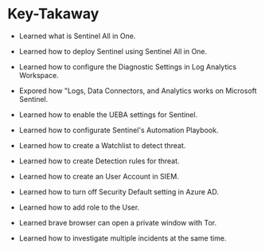 # Key-Takaway

- Learned what is Sentinel All in One.

- Learned how to deploy Sentinel using Sentinel All in One.

- Learned how to configure the Diagnostic Settings in Log Analytics Workspace.

- Expored how "Logs, Data Connectors, and Analytics works on Microsoft Sentinel.

- Learned how to enable the UEBA settings for Sentinel.

- Learned how to configurate Sentinel's Automation Playbook.

- Learned how to create a Watchlist to detect threat.

- Learned how to create Detection rules for threat.

- Learned how to create an User Account in SIEM.

- Learned how to turn off Security Default setting in Azure AD.

- Learned how to add role to the User.

- Learned brave browser can open a private window with Tor.

- Learned how to investigate multiple incidents at the same time.
